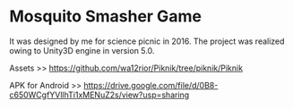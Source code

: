 # Mosquito Smasher Game

It was designed by me for science picnic in 2016. The project was realized owing to Unity3D engine in version 5.0.

Assets >> https://github.com/wa12rior/Piknik/tree/piknik/Piknik

APK for Android >> https://drive.google.com/file/d/0B8-c650WCgfYVllhTi1xMENuZ2s/view?usp=sharing
